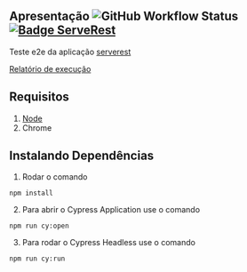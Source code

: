 ## __Apresentação__ ![GitHub Workflow Status](https://img.shields.io/github/workflow/status/Misaelreis/test-e2e-serverest/main) [![Badge ServeRest](https://img.shields.io/badge/API-ServeRest-green)](https://github.com/ServeRest/ServeRest/)
Teste e2e da aplicação [serverest](https://front.serverest.dev/)

[Relatório de execução](https://misaelreis.github.io/test-e2e-serverest/)
## __Requisitos__
1. [Node](https://nodejs.org/pt-br/)
2. Chrome

## __Instalando Dependências__
1. Rodar o comando 
```
npm install
```
2. Para abrir o Cypress Application use o comando
```
npm run cy:open
````

3. Para rodar o Cypress Headless use o comando
```
npm run cy:run
````
